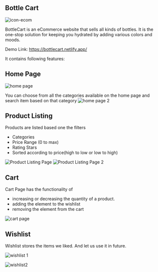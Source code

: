 ## Bottle Cart
![icon-ecom](https://user-images.githubusercontent.com/54243544/180428735-8fa12051-83d5-48e1-b3f5-363a3d8e3631.png)

BottleCart is an eCommerce website that sells all kinds of bottles. It is the one-stop solution for keeping you hydrated by adding various colors and moods.

Demo Link: https://bottlecart.netlify.app/

It contains following features:

## Home Page
![home page](https://user-images.githubusercontent.com/54243544/180431366-fb29493d-8a23-4d20-b294-cc523265493e.jpg)

You can choose from all the categories available on the home page and search item based on that category
![home page 2](https://user-images.githubusercontent.com/54243544/180431375-c0597a0e-3c3a-4198-9f1e-32b50ecc3773.jpg)

## Product Listing

Products are listed based one the filters
- Categories
- Price Range (0 to max)
- Rating Stars
- Sorted according to price(high to low or low to high)

![Product Listing Page](https://user-images.githubusercontent.com/54243544/180431646-530d5706-e677-41cd-bd74-154964dac341.jpg)
![Product Listing Page 2](https://user-images.githubusercontent.com/54243544/180431661-d6c6f267-ea5d-474f-b879-127bde231efd.jpg)

## Cart

Cart Page has the functionality of 
- increasing or decreasing the quantity of a product.
- adding the element to the wishlist
- removing the element from the cart

![cart page](https://user-images.githubusercontent.com/54243544/180432166-de71aebc-85b1-4861-8fd7-62e702c9659f.jpg)

## Wishlist 

Wishlist stores the items we liked. And let us use it in future.


![wishlist 1](https://user-images.githubusercontent.com/54243544/180433253-90fb1905-e233-4869-ac98-4c0a3dba6e8b.jpg)

![wishlist2](https://user-images.githubusercontent.com/54243544/180433268-cbc87b94-4324-42e2-81c3-893fc3d399af.jpg)


